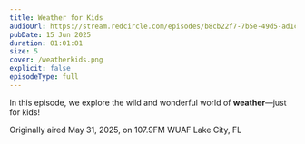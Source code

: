 ```yaml
---
title: Weather for Kids
audioUrl: https://stream.redcircle.com/episodes/b8cb22f7-7b5e-49d5-ad1c-0b1985312850/stream.mp3
pubDate: 15 Jun 2025
duration: 01:01:01
size: 5
cover: /weatherkids.png
explicit: false
episodeType: full
---
```

In this episode, we explore the wild and wonderful world of **weather**—just for kids! 

Originally aired May 31, 2025, on 107.9FM WUAF Lake City, FL